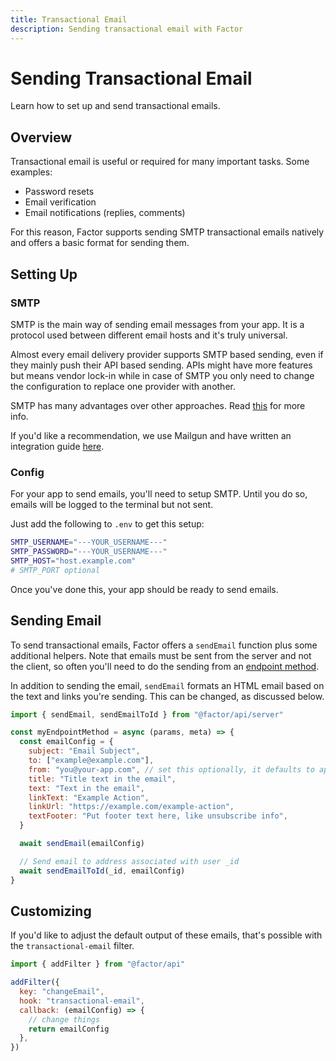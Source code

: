 ```yaml
---
title: Transactional Email
description: Sending transactional email with Factor
---
```


# Sending Transactional Email

Learn how to set up and send transactional emails.

## Overview

Transactional email is useful or required for many important tasks. Some examples:

- Password resets
- Email verification
- Email notifications (replies, comments)

For this reason, Factor supports sending SMTP transactional emails natively and offers a basic format for sending them.

## Setting Up

### SMTP

SMTP is the main way of sending email messages from your app. It is a protocol used between different email hosts and it's truly universal.

Almost every email delivery provider supports SMTP based sending, even if they mainly push their API based sending. APIs might have more features but means vendor lock-in while in case of SMTP you only need to change the configuration to replace one provider with another.

SMTP has many advantages over other approaches. Read [this](https://nodemailer.com/usage/why-smtp/) for more info.

If you'd like a recommendation, we use Mailgun and have written an integration guide [here](./mailgun).

### Config

For your app to send emails, you'll need to setup SMTP. Until you do so, emails will be logged to the terminal but not sent.

Just add the following to `.env` to get this setup:

```bash
SMTP_USERNAME="---YOUR_USERNAME---"
SMTP_PASSWORD="---YOUR_USERNAME---"
SMTP_HOST="host.example.com"
# SMTP_PORT optional
```

Once you've done this, your app should be ready to send emails.

## Sending Email

To send transactional emails, Factor offers a `sendEmail` function plus some additional helpers. Note that emails must be sent from the server and not the client, so often you'll need to do the sending from an [endpoint method](./endpoints-and-middleware).

In addition to sending the email, `sendEmail` formats an HTML email based on the text and links you're sending. This can be changed, as discussed below.

```js
import { sendEmail, sendEmailToId } from "@factor/api/server"

const myEndpointMethod = async (params, meta) => {
  const emailConfig = {
    subject: "Email Subject",
    to: ["example@example.com"],
    from: "you@your-app.com", // set this optionally, it defaults to app email
    title: "Title text in the email",
    text: "Text in the email",
    linkText: "Example Action",
    linkUrl: "https://example.com/example-action",
    textFooter: "Put footer text here, like unsubscribe info",
  }

  await sendEmail(emailConfig)

  // Send email to address associated with user _id
  await sendEmailToId(_id, emailConfig)
}
```

## Customizing

If you'd like to adjust the default output of these emails, that's possible with the `transactional-email` filter.

```js
import { addFilter } from "@factor/api"

addFilter({
  key: "changeEmail",
  hook: "transactional-email",
  callback: (emailConfig) => {
    // change things
    return emailConfig
  },
})
```
